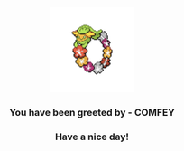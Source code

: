 <p align="center">
            <img src="https://raw.githubusercontent.com/PokeAPI/sprites/master/sprites/pokemon/764.png" width="150" height="150">
          </p>
          <h3 align="center">You have been greeted by - <b>COMFEY</b></h3>
          <h3 align="center">Have a nice day!</h3>
